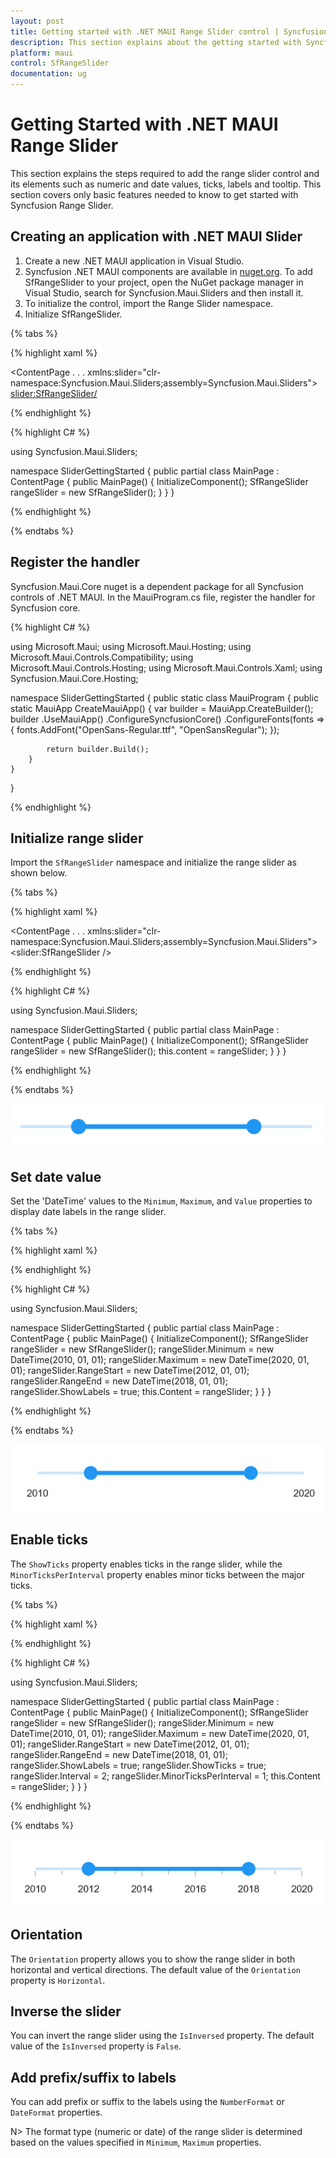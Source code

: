 ```yaml
---
layout: post
title: Getting started with .NET MAUI Range Slider control | Syncfusion
description: This section explains about the getting started with Syncfusion MAUI Range Slider (SfRangeSlider) control.
platform: maui
control: SfRangeSlider
documentation: ug
---
```


# Getting Started with .NET MAUI Range Slider

This section explains the steps required to add the range slider control and its elements such as numeric and date values, ticks, labels and tooltip. This section covers only basic features needed to know to get started with Syncfusion Range Slider.

## Creating an application with .NET MAUI Slider

1. Create a new .NET MAUI application in Visual Studio.
2. Syncfusion .NET MAUI components are available in [nuget.org](https://www.nuget.org/). To add SfRangeSlider to your project, open the NuGet package manager in Visual Studio, search for Syncfusion.Maui.Sliders and then install it.
3. To initialize the control, import the Range Slider namespace.
4. Initialize SfRangeSlider.

{% tabs %}

{% highlight xaml %}

<ContentPage
    . . .
    xmlns:slider="clr-namespace:Syncfusion.Maui.Sliders;assembly=Syncfusion.Maui.Sliders">
    <Grid>
        <slider:SfRangeSlider/>
    </Grid>
</ContentPage>

{% endhighlight %}

{% highlight C# %}

using Syncfusion.Maui.Sliders;

namespace SliderGettingStarted
{
    public partial class MainPage : ContentPage
    {
        public MainPage()
        {
            InitializeComponent();
            SfRangeSlider rangeSlider = new SfRangeSlider();
        }
    }
}

{% endhighlight %}

{% endtabs %}

## Register the handler

Syncfusion.Maui.Core nuget is a dependent package for all Syncfusion controls of .NET MAUI. In the MauiProgram.cs file, register the handler for Syncfusion core.

{% highlight C# %}

using Microsoft.Maui;
using Microsoft.Maui.Hosting;
using Microsoft.Maui.Controls.Compatibility;
using Microsoft.Maui.Controls.Hosting;
using Microsoft.Maui.Controls.Xaml;
using Syncfusion.Maui.Core.Hosting;

namespace SliderGettingStarted
{
    public static class MauiProgram
    {
        public static MauiApp CreateMauiApp()
        {
            var builder = MauiApp.CreateBuilder();
            builder
            .UseMauiApp<App>()
            .ConfigureSyncfusionCore()
            .ConfigureFonts(fonts =>
            {
                fonts.AddFont("OpenSans-Regular.ttf", "OpenSansRegular");
            });

            return builder.Build();
        }
    }
}


{% endhighlight %}

## Initialize range slider

Import the `SfRangeSlider` namespace and initialize the range slider as shown below.

{% tabs %}

{% highlight xaml %}

<ContentPage
    . . .
    xmlns:slider="clr-namespace:Syncfusion.Maui.Sliders;assembly=Syncfusion.Maui.Sliders">
    <Grid>
        <slider:SfRangeSlider />
    </Grid>
</ContentPage>

{% endhighlight %}

{% highlight C# %}

using Syncfusion.Maui.Sliders;

namespace SliderGettingStarted
{
    public partial class MainPage : ContentPage
    {
        public MainPage()
        {
            InitializeComponent();
            SfRangeSlider rangeSlider = new SfRangeSlider();
            this.content = rangeSlider;
        }
    }
}

{% endhighlight %}

{% endtabs %}

![Initialize RangeSlider](images/getting-started/initialize-slider.png)

## Set date value

Set the 'DateTime' values to the `Minimum`, `Maximum`, and `Value` properties to display date labels in the range slider.

{% tabs %}

{% highlight xaml %}

<ContentPage>
 <sliders:SfRangeSlider Minimum="2010-01-01" Maximum="2020-01-01" RangeStart="2012-01-01" RangeEnd="2018-01-01" ShowLabels="True">
 </sliders:SfRangeSlider>
 </ContentPage>

{% endhighlight %}

{% highlight C# %}

using Syncfusion.Maui.Sliders;

namespace SliderGettingStarted
{
    public partial class MainPage : ContentPage
    {
        public MainPage()
        {
            InitializeComponent();
            SfRangeSlider rangeSlider = new SfRangeSlider();
			rangeSlider.Minimum = new DateTime(2010, 01, 01);
			rangeSlider.Maximum = new DateTime(2020, 01, 01);
			rangeSlider.RangeStart = new DateTime(2012, 01, 01);
            rangeSlider.RangeEnd = new DateTime(2018, 01, 01);
			rangeSlider.ShowLabels = true;
			this.Content = rangeSlider;
        }
    }
}

{% endhighlight %}

{% endtabs %}

![Slider date labels](images/getting-started/date-time-labels.png)

## Enable ticks

The `ShowTicks` property enables ticks in the range slider, while the `MinorTicksPerInterval` property enables minor ticks between the major ticks.

{% tabs %}

{% highlight xaml %}

<ContentPage>
  <sliders:SfRangeSlider Minimum="2010-01-01" Maximum="2020-01-01" RangeStart="2012-01-01" RangeEnd="2018-01-01" ShowLabels="True" ShowTicks="True" Interval="2" MinorTicksPerInterval="1">
 </sliders:SfRangeSlider>
 </ContentPage>

{% endhighlight %}

{% highlight C# %}

using Syncfusion.Maui.Sliders;

namespace SliderGettingStarted
{
    public partial class MainPage : ContentPage
    {
        public MainPage()
        {
            InitializeComponent();
          SfRangeSlider rangeSlider = new SfRangeSlider();
			rangeSlider.Minimum = new DateTime(2010, 01, 01);
			rangeSlider.Maximum = new DateTime(2020, 01, 01);
			rangeSlider.RangeStart = new DateTime(2012, 01, 01);
            rangeSlider.RangeEnd = new DateTime(2018, 01, 01);
			rangeSlider.ShowLabels = true;
            rangeSlider.ShowTicks = true;
			rangeSlider.Interval = 2;
			rangeSlider.MinorTicksPerInterval = 1;
			this.Content = rangeSlider;
        }
    }
}

{% endhighlight %}

{% endtabs %}

![Slider ticks](images/getting-started/ticks.png)

## Orientation

The `Orientation` property allows you to show the range slider in both horizontal and vertical directions. The default value of the `Orientation` property is `Horizontal`.

## Inverse the slider

You can invert the range slider using the `IsInversed` property. The default value of the `IsInversed` property is `False`.

## Add prefix/suffix to labels

You can add prefix or suffix to the labels using the `NumberFormat` or `DateFormat` properties.

N> The format type (numeric or date) of the range slider is determined based on the values specified in `Minimum`, `Maximum` properties.

